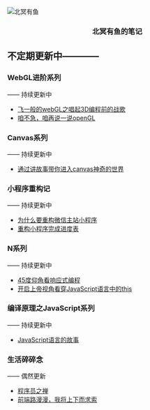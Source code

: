 ![北冥有鱼](https://desk-fd.zol-img.com.cn/t_s960x600c5/g5/M00/0A/0F/ChMkJ1ju4YqIG2K9AAK6BOHpGz8AAbn4gA849sAAroc468.jpg)

<h3 align="center">北冥有鱼的笔记</h3>

## 不定期更新中————

### WebGL进阶系列
—— 持续更新中
 - [飞一般的webGL之唱起3D编程前的战歌](https://github.com/godkun/blog/issues/1)
 - [咱不急，咱再说一说openGL](https://github.com/godkun/blog/issues/2)
 
### Canvas系列
—— 持续更新中
 - [通过讲故事带你进入canvas神奇的世界](https://github.com/godkun/blog/issues/6)
 
### 小程序重构记
—— 持续更新中
 - [为什么要重构微信主站小程序](https://github.com/godkun/blog/issues/12)
 - [重构小程序完成进度表](https://github.com/godkun/blog/issues/13)
 
### N系列
—— 持续更新中
 - [45度仰角看响应式编程](https://github.com/godkun/blog/issues/4)
 - [开启上帝视角看穿JavaScript语言中的this](https://github.com/godkun/blog/issues/3)

### 编译原理之JavaScript系列
—— 持续更新中
 - [JavaScript语言的故事](https://github.com/godkun/blog/issues/3)
 
### 生活碎碎念
—— 偶然更新
 - [程序员之禅](https://github.com/godkun/blog/issues/7)
 - [前端路漫漫，我将上下而求索](https://github.com/godkun/blog/issues/5)

